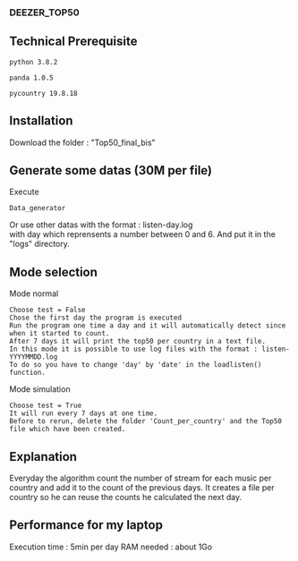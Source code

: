 
### DEEZER_TOP50

## Technical Prerequisite

```
python 3.8.2
```

```
panda 1.0.5
```

```
pycountry 19.8.18
```


## Installation

Download the folder : "Top50_final_bis"

## Generate some datas (30M per file)

Execute 
```
Data_generator
```
Or use other datas with the format : listen-day.log   
with day which reprensents a number between 0 and 6.
And put it in the "logs" directory.


 ## Mode selection 
 
Mode normal
```
Choose test = False
Chose the first day the program is executed
Run the program one time a day and it will automatically detect since when it started to count.
After 7 days it will print the top50 per country in a text file.
In this mode it is possible to use log files with the format : listen-YYYYMMDD.log
To do so you have to change 'day' by 'date' in the loadlisten() function.
```

Mode simulation
```
Choose test = True
It will run every 7 days at one time. 
Before to rerun, delete the folder 'Count_per_country' and the Top50 file which have been created.
```


## Explanation

Everyday the algorithm count the number of stream for each music per country and add it to the count of the previous days.
It creates a file per country so he can reuse the counts he calculated the next day.

## Performance for my laptop
Execution time : 5min per day
RAM needed : about 1Go


